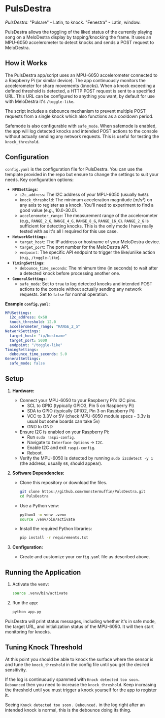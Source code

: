 # PulsDestra

_PulsDestra:_ "Pulsare" - Latin, to knock. "Fenestra" - Latin, window.

PulsDestra allows the toggling of the liked status of the currently playing song on a MeloDestra display by tapping/knocking the frame. It uses an MPU-6050 accelerometer to detect knocks and sends a POST request to MeloDestra.

## How it Works
The PulsDestra app/script uses an MPU-6050 accelerometer connected to a Raspberry Pi (or similar device). The app continuously monitors the accelerometer for sharp movements (knocks). When a knock exceeding a defined threshold is detected, a HTTP POST request is sent to a specified URL. This URL can be configured to anything you want, by default for use with MeloDestra it's `/toggle-like`.

The script includes a debounce mechanism to prevent multiple POST requests from a single knock which also functions as a cooldown period. 

Safemode is also configurable with `safe_mode`. When safemode is enabled, the app will log detected knocks and intended POST actions to the console without actually sending any network requests. This is useful for testing the `knock_threshold`.

## Configuration
`config.yaml` is the configuration file for PulsDestra. You can use the template provided in the repo but ensure to change the settings to suit your needs.
Key configuration options:

*   **`MPUSettings`**:
    *   `i2c_address`: The I2C address of your MPU-6050 (usually `0x68`).
    *   `knock_threshold`: The minimum acceleration magnitude (m/s²) on any axis to register as a knock. You'll need to experiment to find a good value (e.g., 10.0-30.0).
    *   `accelerometer_range`: The measurement range of the accelerometer (e.g., `RANGE_2_G`, `RANGE_4_G`, `RANGE_8_G`, `RANGE_16_G`). `RANGE_2_G` is sufficient for detecting knocks. This is the only mode I have really tested with as it's all I required for this use case.
*   **`NetworkSettings`**:
    *   `target_host`: The IP address or hostname of your MeloDestra device.
    *   `target_port`: The port number for the MeloDestra API.
    *   `endpoint`: The specific API endpoint to trigger the like/unlike action (e.g., `/toggle-like`).
*   **`TimingSettings`**:
    *   `debounce_time_seconds`: The minimum time (in seconds) to wait after a detected knock before processing another one.
*   **`GeneralSettings`**:
    *   `safe_mode`: Set to `true` to log detected knocks and intended POST actions to the console without actually sending any network requests. Set to `false` for normal operation.

**Example `config.yaml`:**

```yaml
MPUSettings:
  i2c_address: 0x68
  knock_threshold: 12.0
  accelerometer_range: "RANGE_2_G"
NetworkSettings:
  target_host: "ip/hostname"
  target_port: 5000
  endpoint: "/toggle-like"
TimingSettings:
  debounce_time_seconds: 5.0
GeneralSettings:
  safe_mode: false
```

## Setup
1.  **Hardware:**
    *   Connect your MPU-6050 to your Raspberry Pi's I2C pins.
        *   SCL to GPIO (typically GPIO3, Pin 5 on Raspberry Pi)
        *   SDA to GPIO (typically GPIO2, Pin 3 on Raspberry Pi)
        *   VCC to 3.3V or 5V (check MPU-6050 module specs - 3.3v is usual but some boards can take 5v)
        *   GND to GND
    *   Ensure I2C is enabled on your Raspberry Pi:
        *   Run `sudo raspi-config`.
        *   Navigate to `Interface Options` -> `I2C`.
        *   Enable I2C and exit `raspi-config`.
        *   Reboot.
    *   Verify the MPU-6050 is detected by running `sudo i2cdetect -y 1` (the address, usually `68`, should appear).

2.  **Software Dependencies:**
    *   Clone this repository or download the files.
        ```bash
        git clone https://github.com/monstermuffin/PulsDestra.git
        cd PulsDestra
        ```
    *   Use a Python venv:
        ```bash
        python3 -m venv .venv
        source .venv/bin/activate
        ```
    *   Install the required Python libraries:
        ```bash
        pip install -r requirements.txt
        ```

3.  **Configuration:**
    *   Create and customize your `config.yaml` file as described above.

## Running the Application
1.  Activate the venv:
    ```bash
    source .venv/bin/activate
    ```
2.  Run the app:
    ```bash
    python app.py
    ```

PulsDestra will print status messages, including whether it's in safe mode, the target URL, and initialization status of the MPU-6050. It will then start monitoring for knocks.

## Tuning Knock Threshold
At this point you should be able to knock the surface where the sensor is and tune the `knock_threshold` in the config file until you get the desired sensitivity. 

If the log is continuously spammed with `Knock detected too soon. Debounced` then you need to increase the `knock_threshold`. Keep increasing the threshold until you must trigger a knock yourself for the app to register it. 

Seeing `Knock detected too soon. Debounced.` in the log right after an intended knock is normal, this is the debounce doing its thing.